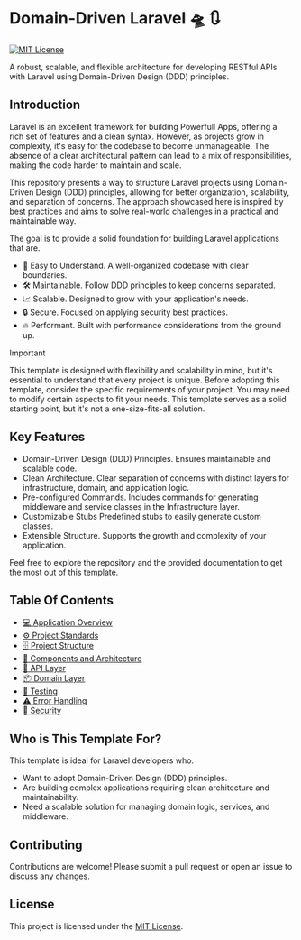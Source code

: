# Domain-Driven Laravel 🛸 🔃

[![MIT License](https://img.shields.io/github/license/oskhar/domain-driven-laravel)](https://github.com/oskhar/domain-driven-laravel/blob/main/LICENSE)

A robust, scalable, and flexible architecture for developing RESTful APIs with Laravel using Domain-Driven Design (DDD) principles.

## Introduction

Laravel is an excellent framework for building Powerfull Apps, offering a rich set of features and a clean syntax. However, as projects grow in complexity, it's easy for the codebase to become unmanageable. The absence of a clear architectural pattern can lead to a mix of responsibilities, making the code harder to maintain and scale.

This repository presents a way to structure Laravel projects using Domain-Driven Design (DDD) principles, allowing for better organization, scalability, and separation of concerns. The approach showcased here is inspired by best practices and aims to solve real-world challenges in a practical and maintainable way.

The goal is to provide a solid foundation for building Laravel applications that are.

-   🧩 Easy to Understand. A well-organized codebase with clear boundaries.
-   🛠️ Maintainable. Follow DDD principles to keep concerns separated.
-   📈 Scalable. Designed to grow with your application's needs.
-   🔒 Secure. Focused on applying security best practices.
-   🔥 Performant. Built with performance considerations from the ground up.

> [!IMPORTANT]
> This template is designed with flexibility and scalability in mind, but it's essential to understand that every project is unique. Before adopting this template, consider the specific requirements of your project. You may need to modify certain aspects to fit your needs. This template serves as a solid starting point, but it's not a one-size-fits-all solution.

## Key Features

-   Domain-Driven Design (DDD) Principles. Ensures maintainable and scalable code.
-   Clean Architecture. Clear separation of concerns with distinct layers for infrastructure, domain, and application logic.
-   Pre-configured Commands. Includes commands for generating middleware and service classes in the Infrastructure layer.
-   Customizable Stubs Predefined stubs to easily generate custom classes.
-   Extensible Structure. Supports the growth and complexity of your application.

Feel free to explore the repository and the provided documentation to get the most out of this template.

## Table Of Contents

-   [💻 Application Overview](documents/application-overview.md)
-   [⚙️ Project Standards](documents/project-standards.md)
-   [🗄️ Project Structure](documents/project-structure.md)
-   [🧱 Components and Architecture](documents/components-and-architecture.md)
-   [📡 API Layer](documents/api-layer.md)
-   [📦 Domain Layer](documents/domain-layer.md)
-   [🧪 Testing](documents/testing.md)
-   [⚠️ Error Handling](documents/error-handling.md)
-   [🔐 Security](documents/security.md)

## Who is This Template For?

This template is ideal for Laravel developers who.

-   Want to adopt Domain-Driven Design (DDD) principles.
-   Are building complex applications requiring clean architecture and maintainability.
-   Need a scalable solution for managing domain logic, services, and middleware.

## Contributing

Contributions are welcome! Please submit a pull request or open an issue to discuss any changes.

## License

This project is licensed under the [MIT License](LICENSE).
